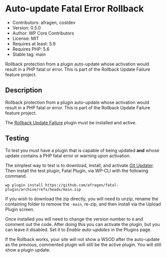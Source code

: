 # Auto-update Fatal Error Rollback

* Contributors:      afragen, costdev
* Version:           0.5.0
* Author:            WP Core Contributors
* License:           MIT
* Requires at least: 5.9
* Requires PHP:      5.6
* Stable tag:        main

Rollback protection from a plugin auto-update whose activation would result in a PHP fatal or error. This is part of the Rollback Update Failure feature project.

## Description
Rollback protection from a plugin auto-update whose activation would result in a PHP fatal or error. This is part of the Rollback Update Failure feature project.

The [Rollback Update Failure](https://wordpress.org/plugins/rollback-update-failure/) plugin must be installed and active.

## Testing
To test you must have a plugin that is capable of being updated **and** whose update contains a PHP fatal error or warning upon activation.

The simplest way to test is to download, install, and activate [Git Updater](https://git-updater.com). Then install the test plugin, Fatal Plugin, via WP-CLI with the following command. 

`wp plugin install https://github.com/afragen/fatal-plugin/archive/refs/heads/main.zip` 

If you wish to download the zip directly, you will need to unzip, rename the containing folder to remove the `-main`, re-zip, and then install via the Upload Plugin screen.

Once installed you will need to change the version number to `0` and comment out the code. After doing this you can activate the plugin, but you can leave it disabled. Set it to _Enable auto-updates_ in the Plugins page.

If the Rollback works, your site will not show a WSOD after the auto-update as the previous, commented plugin will still be the active plugin. You will still show a plugin update.
